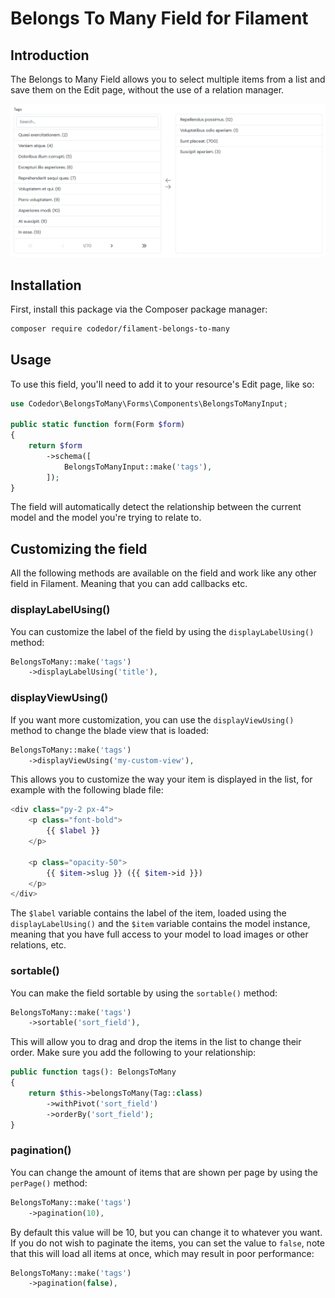 # Belongs To Many Field for Filament

## Introduction

The Belongs to Many Field allows you to select multiple items from a list and save them on the Edit page, without the use of a relation manager.

![The HABTM field](./preview.png)

## Installation

First, install this package via the Composer package manager:

```bash
composer require codedor/filament-belongs-to-many
```

## Usage

To use this field, you'll need to add it to your resource's Edit page, like so:

```php
use Codedor\BelongsToMany\Forms\Components\BelongsToManyInput;

public static function form(Form $form)
{
    return $form
        ->schema([
            BelongsToManyInput::make('tags'),
        ]);
}
```

The field will automatically detect the relationship between the current model and the model you're trying to relate to.

## Customizing the field

All the following methods are available on the field and work like any other field in Filament.
Meaning that you can add callbacks etc.

### displayLabelUsing()

You can customize the label of the field by using the `displayLabelUsing()` method:

```php
BelongsToMany::make('tags')
    ->displayLabelUsing('title'),
```

### displayViewUsing()

If you want more customization, you can use the `displayViewUsing()` method to change the blade view that is loaded:

```php
BelongsToMany::make('tags')
    ->displayViewUsing('my-custom-view'),
```

This allows you to customize the way your item is displayed in the list, for example with the following blade file:

```php
<div class="py-2 px-4">
    <p class="font-bold">
        {{ $label }}
    </p>

    <p class="opacity-50">
        {{ $item->slug }} ({{ $item->id }})
    </p>
</div>
```

The `$label` variable contains the label of the item, loaded using the `displayLabelUsing()` and the `$item` variable contains the model instance, meaning that you have full access to your model to load images or other relations, etc.

### sortable()

You can make the field sortable by using the `sortable()` method:

```php
BelongsToMany::make('tags')
    ->sortable('sort_field'),
```

This will allow you to drag and drop the items in the list to change their order. Make sure you add the following to your relationship:

```php
public function tags(): BelongsToMany
{
    return $this->belongsToMany(Tag::class)
        ->withPivot('sort_field')
        ->orderBy('sort_field');
}
```

### pagination()

You can change the amount of items that are shown per page by using the `perPage()` method:

```php
BelongsToMany::make('tags')
    ->pagination(10),
```

By default this value will be 10, but you can change it to whatever you want.
If you do not wish to paginate the items, you can set the value to `false`, note that this will load all items at once, which may result in poor performance:

```php
BelongsToMany::make('tags')
    ->pagination(false),
```
